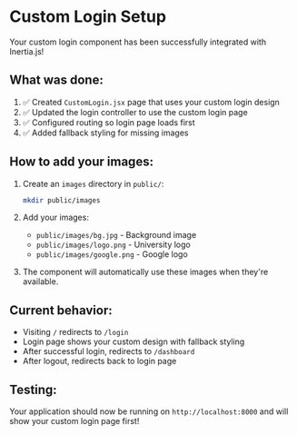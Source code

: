 # Custom Login Setup

Your custom login component has been successfully integrated with Inertia.js! 

## What was done:

1. ✅ Created `CustomLogin.jsx` page that uses your custom login design
2. ✅ Updated the login controller to use the custom login page
3. ✅ Configured routing so login page loads first
4. ✅ Added fallback styling for missing images

## How to add your images:

1. Create an `images` directory in `public/`:
   ```bash
   mkdir public/images
   ```

2. Add your images:
   - `public/images/bg.jpg` - Background image
   - `public/images/logo.png` - University logo
   - `public/images/google.png` - Google logo

3. The component will automatically use these images when they're available.

## Current behavior:

- Visiting `/` redirects to `/login`
- Login page shows your custom design with fallback styling
- After successful login, redirects to `/dashboard`
- After logout, redirects back to login page

## Testing:

Your application should now be running on `http://localhost:8000` and will show your custom login page first!
